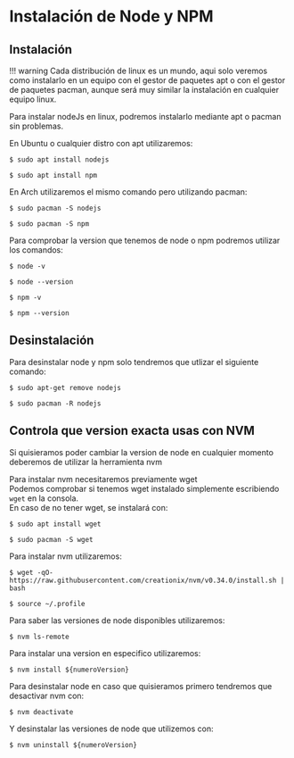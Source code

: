 # Instalación de Node y NPM

## Instalación

!!! warning
    Cada distribución de linux es un mundo, aqui solo veremos como instalarlo en un equipo con el gestor de paquetes apt o con el gestor de paquetes pacman, aunque será muy similar la instalación en cualquier equipo linux.

Para instalar nodeJs en linux, podremos instalarlo mediante apt o pacman sin problemas.

En Ubuntu o cualquier distro con apt utilizaremos:</br>

    $ sudo apt install nodejs

    $ sudo apt install npm

En Arch utilizaremos el mismo comando pero utilizando pacman:</br>

    $ sudo pacman -S nodejs

    $ sudo pacman -S npm

Para comprobar la version que tenemos de node o npm podremos utilizar los comandos:</br>

    $ node -v

    $ node --version

    $ npm -v

    $ npm --version

## Desinstalación

Para desinstalar node y npm solo tendremos que utlizar el siguiente comando:</br>

    $ sudo apt-get remove nodejs

    $ sudo pacman -R nodejs

## Controla que version exacta usas con NVM

Si quisieramos poder cambiar la version de node en cualquier momento deberemos de utilizar la herramienta nvm

Para instalar nvm necesitaremos previamente wget</br>
Podemos comprobar si tenemos wget instalado simplemente escribiendo `wget` en la consola.</br>
En caso de no tener wget, se instalará con:

    $ sudo apt install wget

    $ sudo pacman -S wget

Para instalar nvm utilizaremos:</br>

    $ wget -qO- https://raw.githubusercontent.com/creationix/nvm/v0.34.0/install.sh | bash

    $ source ~/.profile

Para saber las versiones de node disponibles utilizaremos:</br>

    $ nvm ls-remote

Para instalar una version en especifico utilizaremos:</br>

    $ nvm install ${numeroVersion}

Para desinstalar node en caso que quisieramos primero tendremos que desactivar nvm con:</br>

    $ nvm deactivate

Y desinstalar las versiones de node que utilizemos con:</br>

    $ nvm uninstall ${numeroVersion}

